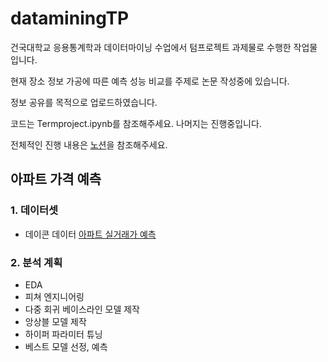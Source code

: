 # dataminingTP
건국대학교 응용통계학과 데이터마이닝 수업에서 텀프로젝트 과제물로 수행한 작업물입니다.

현재 장소 정보 가공에 따른 예측 성능 비교를 주제로 논문 작성중에 있습니다.

정보 공유를 목적으로 업로드하였습니다.

코드는 Termproject.ipynb를 참조해주세요. 나머지는 진행중입니다.

전체적인 진행 내용은 [노션](https://www.notion.so/Term-Project-7b1b59d6b040469e9f9948f178f35dfd)을 참조해주세요.

## 아파트 가격 예측
### 1. 데이터셋
- 데이콘 데이터 [아파트 실거래가 예측](https://dacon.io/competitions/official/21265/overview/description)

### 2. 분석 계획
- EDA
- 피쳐 엔지니어링
- 다중 회귀 베이스라인 모델 제작
- 앙상블 모델 제작
- 하이퍼 파라미터 튜닝
- 베스트 모델 선정, 예측

